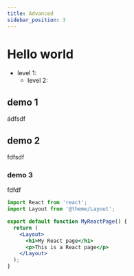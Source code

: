 ```yaml
---
title: Advanced
sidebar_position: 3
---
```


# Hello world

- level 1:
    - level 2:

## demo 1
ádfsdf

## demo 2
fdfsdf
### demo 3
fdfdf
```jsx {3-5} title="app.js" 
import React from 'react';
import Layout from '@theme/Layout';

export default function MyReactPage() {
  return (
    <Layout>
      <h1>My React page</h1>
      <p>This is a React page</p>
    </Layout>
  );
}
```